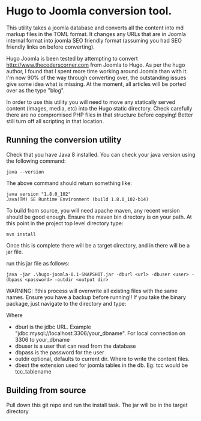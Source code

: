 # Hugo to Joomla conversion tool.

This utility takes a joomla database and converts all the content into md markup files in the TOML format. It changes
any URLs that are in Joomla internal format into joomla SEO friendly format (assuming you had SEO friendly links
on before converting).

Hugo Joomla is been tested by attempting to convert http://www.thecoderscorner.com from Joomla to Hugo. As per the hugo
author, I found that I spent more time working around Joomla than with it. I'm now 90% of the way through converting
over, the outstanding issues give some idea what is missing. At the moment, all articles will be ported over as the
type "blog".

In order to use this utility you will need to move any statically served content (images, media, etc) into the Hugo static directory.
Check carefully there are no compromised PHP files in that structure before copying! Better still turn off all
scripting in that location.

## Running the conversion utility

Check that you have Java 8 installed. You can check your java version using the following command:

    java --version

The above command should return something like:

    java version "1.8.0_102"
    Java(TM) SE Runtime Environment (build 1.8.0_102-b14)

To build from source, you will need apache maven, any recent version should be good enough. Ensure the maven bin
directory is on your path. At this point in the project top level directory type:

    mvn install

Once this is complete there will be a target directory, and in there will be a jar file.

run this jar file as follows:

    java -jar .\hugo-joomla-0.1-SNAPSHOT.jar -dburl <url> -dbuser <user> -dbpass <password> -outdir <output dir>

WARNING: !!this process will overwrite all existing files with the same names. Ensure you have a backup before running!!
If you take the binary package, just navigate to the directory and type:


Where
 * dburl is the jdbc URL. Example "jdbc:mysql://localhost:3306/your_dbname". For local connection on 3306 to your_dbname
 * dbuser is a user that can read from the database
 * dbpass is the password for the user
 * outdir optional, defaults to current dir. Where to write the content files.
 * dbext the extension used for joomla tables in the db. Eg: tcc would be tcc_tablename

## Building from source

Pull down this git repo and run the install task. The jar will be in the target directory